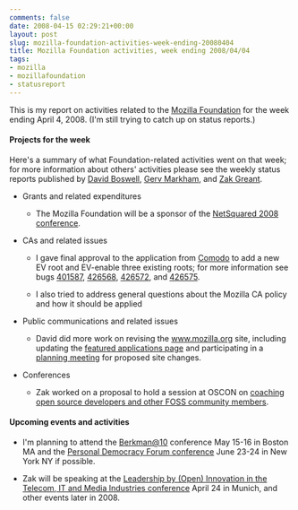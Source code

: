 ```yaml
---
comments: false
date: 2008-04-15 02:29:21+00:00
layout: post
slug: mozilla-foundation-activities-week-ending-20080404
title: Mozilla Foundation activities, week ending 2008/04/04
tags:
- mozilla
- mozillafoundation
- statusreport
---
```


This is my report on activities related to the [Mozilla Foundation](http://www.mozilla.org/foundation/) for the week ending April 4, 2008. (I'm still trying to catch up on status reports.)


#### Projects for the week


Here's a summary of what Foundation-related activities went on that week; for more information about others' activities please see the weekly status reports published by [David Boswell](http://davidwboswell.wordpress.com/), [Gerv Markham](http://weblogs.mozillazine.org/gerv/), and [Zak Greant](http://zak.greant.com/).



	
  * Grants and related expenditures

	
    * The Mozilla Foundation will be a sponsor of the [NetSquared 2008 conference](http://www.netsquared.org/2008/conference).




	
  * CAs and related issues

	
    * I gave final approval to the application from [Comodo](http://www.mozilla.org/projects/security/certs/pending/#Comodo) to add a new EV root and EV-enable three existing roots; for more information see bugs [401587](https://bugzilla.mozilla.org/show_bug.cgi?id=401587), [426568](https://bugzilla.mozilla.org/show_bug.cgi?id=426568), [426572](https://bugzilla.mozilla.org/show_bug.cgi?id=426572), and [426575](https://bugzilla.mozilla.org/show_bug.cgi?id=426575).

	
    * I also tried to address general questions about the Mozilla CA policy and how it should be applied




	
  * Public communications and related issues

	
    * David did more work on revising the www.mozilla.org site, including updating the [featured applications page](http://www.mozilla.org/projects/#poweredby) and participating in a [planning meeting](http://groups.google.com/group/mozilla.dev.mozilla-org/browse_thread/thread/63ab4c618a5471e6#) for proposed site changes.




	
  * Conferences

	
    * Zak worked on a proposal to hold a session at OSCON on [coaching open source developers and other FOSS community members](http://zak.greant.com/coaching-the-next-generation-of-foss-developers/).







#### Upcoming events and activities





	
  * I'm planning to attend the [Berkman@10](http://cyber.law.harvard.edu/berkat10/) conference May 15-16 in Boston MA and the [Personal Democracy Forum conference](http://pdf2008.confabb.com/conferences/60420-personal-democracy-forum-2008) June 23-24 in New York NY if possible.

	
  * Zak will be speaking at the [Leadership by (Open) Innovation in the Telecom, IT and Media Industries conference](http://zak.greant.com/session-abstract-open-innovation-and-open-source/) April 24 in Munich, and other events later in 2008.


